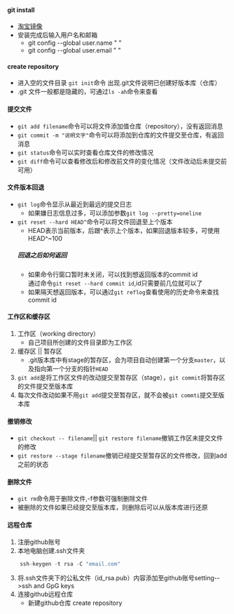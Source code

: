 #### git install
- [淘宝镜像](https://npm.taobao.org/mirrors/git-for-windows/)
- 安装完成后输入用户名和邮箱
    - git config --global user.name " "
    - git config --global user.email " "   
#### create repository
- 进入空的文件目录 `git init`命令 出现.git文件说明已创建好版本库（仓库）
- .git 文件一般都是隐藏的，可通过`ls -ah`命令来查看
#### 提交文件
- `git add filename`命令可以将文件添加值仓库（repository），没有返回消息
- `git commit -m "说明文字"`命令可以将添加到仓库的文件提交至仓库，有返回消息
-  `git status`命令可以实时查看仓库文件的修改情况
- `git diff`命令可以查看修改后和修改前文件的变化情况（文件改动后未提交前可用）
#### 文件版本回退
- `git log`命令显示从最近到最远的提交日志
    - 如果嫌日志信息过多，可以添加参数`git log --pretty=oneline`
- `git reset --hard HEAD^`命令可以将文件回退至上个版本
    - HEAD表示当前版本，后跟^表示上个版本，如果回退版本较多，可使用HEAD^~100
    ##### 回退之后如何返回
    - 如果命令行窗口暂时未关闭，可以找到想返回版本的commit id   
    通过命令`git reset --hard commit id`,id只需要前几位就可以了
    - 如果隔天想返回版本，可以通过`git reflog`查看使用的历史命令来查找commit id
#### 工作区和缓存区
1. 工作区（working directory）
    - 自己项目所创建的文件目录即为工作区
2. 缓存区 || 暂存区
    - .git版本库中有stage的暂存区，会为项目自动创建第一个分支`master`，以及指向第一个分支的指针`HEAD`
3. `git add`是将工作区文件的改动提交至暂存区（stage），`git commit`将暂存区的文件提交至版本库
4. 每次文件改动如果不用`git add`提交至暂存区，就不会被`git commti`提交至版本库
#### 撤销修改
- `git checkout -- filename`|| `git restore filename`撤销工作区未提交文件的修改
- `git restore --stage filename`撤销已经提交至暂存区的文件修改，回到add之前的状态
#### 删除文件
- `git rm`命令用于删除文件,-f参数可强制删除文件
- 被删除的文件如果已经提交至版本库，则删除后可以从版本库进行还原
#### 远程仓库
1. 注册github账号
2. 本地电脑创建.ssh文件夹
```js
    ssh-keygen -t rsa -C "email.com"
```
3. 将.ssh文件夹下的公私文件（id_rsa.pub）内容添加至github账号setting-->ssh and GpG keys
4. 连接github远程仓库
    - 新建github仓库 create repository